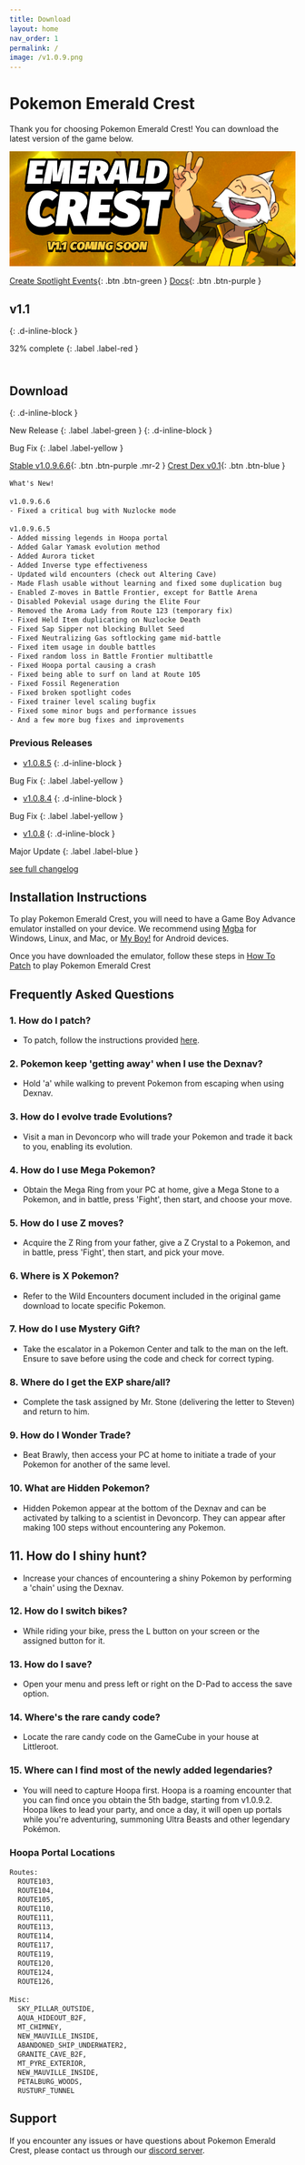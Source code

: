```yaml
---
title: Download
layout: home
nav_order: 1
permalink: /
image: /v1.0.9.png
---
```


# **Pokemon Emerald Crest**
Thank you for choosing Pokemon Emerald Crest! You can download the latest version of the game below.

<p align="center">
<img src="https://raw.githubusercontent.com/RomHackStudios/RomHackStudios.github.io/main/data/Adobe_Express_20240419_2349110_1.png" />
</p>

[Create Spotlight Events](https://romhackstudios.github.io/pages/spotlight.html){: .btn .btn-green } [Docs](https://romhackstudios.github.io/pages/docs.html){: .btn .btn-purple }

## **v1.1**
{: .d-inline-block }

32% complete
{: .label .label-red }

<html>
<head>
  <style>
    .progress-bar {
      width: 250px;
      height: 10px;
      background-color: #f0f0f0;
      border-radius: 10px;
      position: relative;
      overflow: hidden;
      box-shadow: 0px 3px 8px rgba(0, 0, 0, 0.1);
      visibility: hidden; /* Initially hide the progress bar */
      opacity: 0; /* Initially set opacity to 0 */
      transition: opacity 0.5s ease-in-out;
    }

    .progress {
      height: 100%;
      background-color: #4caf50;
      width: 0%;
      border-radius: 10px;
      position: absolute;
      top: 0;
      left: 0;
      animation: progressAnimation 2s ease-in-out forwards;
    }

    @keyframes progressAnimation {
      0% {
        width: 0%;
      }
      100% {
        width: 32%;
      }
    }
  </style>
  <script>
    window.addEventListener('scroll', function() {
      var progressBar = document.querySelector('.progress-bar');
      var progressRect = progressBar.getBoundingClientRect();
      var windowHeight = window.innerHeight || document.documentElement.clientHeight;

      if (progressRect.top < windowHeight && progressRect.bottom >= 0) {
        progressBar.style.visibility = 'visible';
        progressBar.style.opacity = '1';
      }
    });
  </script>
</head>
<body>
  <div class="progress-bar">
    <div class="progress"></div>
  </div>
</body>
</html>

## **Download**
{: .d-inline-block }

New Release 
{: .label .label-green }
{: .d-inline-block }

Bug Fix
{: .label .label-yellow }

[Stable v1.0.9.6.6](https://mega.nz/file/9PVEgTIT#vC6yQDHS32DzlrcLvgj48bGoFMUb6DVZbkhgJqNXUc8){: .btn .btn-purple .mr-2 } [Crest Dex v0.1](https://thatsimpledev.itch.io/crest-dex){: .btn .btn-blue }

```
What's New! 

v1.0.9.6.6
- Fixed a critical bug with Nuzlocke mode

v1.0.9.6.5
- Added missing legends in Hoopa portal
- Added Galar Yamask evolution method
- Added Aurora ticket
- Added Inverse type effectiveness
- Updated wild encounters (check out Altering Cave)
- Made Flash usable without learning and fixed some duplication bug
- Enabled Z-moves in Battle Frontier, except for Battle Arena
- Disabled Pokevial usage during the Elite Four
- Removed the Aroma Lady from Route 123 (temporary fix)
- Fixed Held Item duplicating on Nuzlocke Death
- Fixed Sap Sipper not blocking Bullet Seed
- Fixed Neutralizing Gas softlocking game mid-battle
- Fixed item usage in double battles
- Fixed random loss in Battle Frontier multibattle
- Fixed Hoopa portal causing a crash
- Fixed being able to surf on land at Route 105
- Fixed Fossil Regeneration
- Fixed broken spotlight codes
- Fixed trainer level scaling bugfix
- Fixed some minor bugs and performance issues
- And a few more bug fixes and improvements

```

### Previous Releases

- [v1.0.8.5](https://ko-fi.com/api/file-upload/ea9c675b-04d6-4b67-a84b-9d27db3f564f/download?transactionId=65997c01-4f04-4858-a53f-df0362f15b51)
{: .d-inline-block }

Bug Fix
{: .label .label-yellow }

- [v1.0.8.4](https://ko-fi.com/api/file-upload/9cd230b8-ea42-4a27-8305-d744baf9ac35/download?transactionId=d254967d-8f99-44eb-890b-8860e0fde9ac)
{: .d-inline-block }

Bug Fix
{: .label .label-yellow }

- [v1.0.8](https://ko-fi.com/api/file-upload/3d2db367-d8da-447b-a225-409d7e801697/download?transactionId=a802d6a5-1a04-483c-a2bd-7f72ee6f2daf)
{: .d-inline-block }

Major Update
{: .label .label-blue }


[see full changelog](https://romhackstudios.github.io/pages/changelog.html)

## Installation Instructions

To play Pokemon Emerald Crest, you will need to have a Game Boy Advance emulator installed on your device. We recommend using [Mgba](https://mgba.io/downloads.html) for Windows, Linux, and Mac, or [My Boy!](https://play.google.com/store/apps/details?id=com.fastemulator.gba) for Android devices.

Once you have downloaded the emulator, follow these steps in [How To Patch](https://romhackstudios.github.io/pages/howtopatch.html) to play Pokemon Emerald Crest

## Frequently Asked Questions

### 1. How do I patch?
- To patch, follow the instructions provided [here](https://romhackstudios.github.io/pages/howtopatch.html).

### 2. Pokemon keep 'getting away' when I use the Dexnav?
- Hold 'a' while walking to prevent Pokemon from escaping when using Dexnav.

### 3. How do I evolve trade Evolutions?
- Visit a man in Devoncorp who will trade your Pokemon and trade it back to you, enabling its evolution.

### 4. How do I use Mega Pokemon?
- Obtain the Mega Ring from your PC at home, give a Mega Stone to a Pokemon, and in battle, press 'Fight', then start, and choose your move.

### 5. How do I use Z moves?
- Acquire the Z Ring from your father, give a Z Crystal to a Pokemon, and in battle, press 'Fight', then start, and pick your move.

### 6. Where is X Pokemon?
- Refer to the Wild Encounters document included in the original game download to locate specific Pokemon.

### 7. How do I use Mystery Gift?
- Take the escalator in a Pokemon Center and talk to the man on the left. Ensure to save before using the code and check for correct typing.

### 8. Where do I get the EXP share/all?
- Complete the task assigned by Mr. Stone (delivering the letter to Steven) and return to him.

### 9. How do I Wonder Trade?
- Beat Brawly, then access your PC at home to initiate a trade of your Pokemon for another of the same level.

### 10. What are Hidden Pokemon?
- Hidden Pokemon appear at the bottom of the Dexnav and can be activated by talking to a scientist in Devoncorp. They can appear after making 100 steps without encountering any Pokemon.

## 11. How do I shiny hunt?
- Increase your chances of encountering a shiny Pokemon by performing a 'chain' using the Dexnav.

### 12. How do I switch bikes?
- While riding your bike, press the L button on your screen or the assigned button for it.

### 13. How do I save?
- Open your menu and press left or right on the D-Pad to access the save option.

### 14. Where's the rare candy code?
- Locate the rare candy code on the GameCube in your house at Littleroot.

### 15. Where can I find most of the newly added legendaries?
 - You will need to capture Hoopa first. Hoopa is a roaming encounter that you can find once you obtain the 5th badge, starting from v1.0.9.2. Hoopa likes to lead your party, and once a day, it will open up portals while you're adventuring, summoning Ultra Beasts and other legendary Pokémon. 

### Hoopa Portal Locations

```
Routes: 
  ROUTE103,
  ROUTE104,
  ROUTE105,
  ROUTE110,
  ROUTE111,
  ROUTE113,
  ROUTE114,
  ROUTE117,
  ROUTE119,
  ROUTE120,
  ROUTE124,
  ROUTE126,

Misc: 
  SKY_PILLAR_OUTSIDE,
  AQUA_HIDEOUT_B2F,
  MT_CHIMNEY,
  NEW_MAUVILLE_INSIDE,
  ABANDONED_SHIP_UNDERWATER2,
  GRANITE_CAVE_B2F,
  MT_PYRE_EXTERIOR,
  NEW_MAUVILLE_INSIDE,
  PETALBURG_WOODS,
  RUSTURF_TUNNEL
```

## Support

If you encounter any issues or have questions about Pokemon Emerald Crest, please contact us through our [discord server].

[discord server]: https://discord.gg/aaghat-s-server-965900074532081674 
